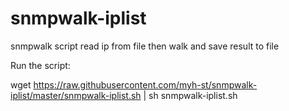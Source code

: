 # snmpwalk-iplist
snmpwalk script read ip from file then walk and save result to file

Run the script:

  wget https://raw.githubusercontent.com/myh-st/snmpwalk-iplist/master/snmpwalk-iplist.sh | sh snmpwalk-iplist.sh

